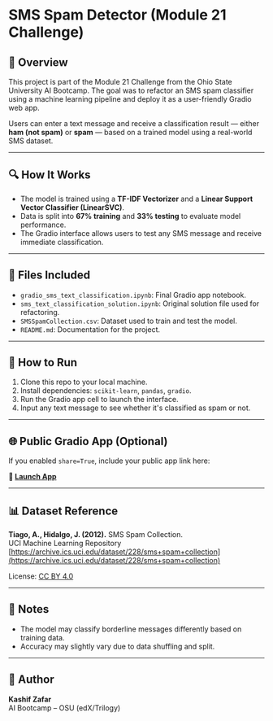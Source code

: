 # SMS Spam Detector (Module 21 Challenge)

## 📌 Overview

This project is part of the Module 21 Challenge from the Ohio State University AI Bootcamp. The goal was to refactor an SMS spam classifier using a machine learning pipeline and deploy it as a user-friendly Gradio web app. 

Users can enter a text message and receive a classification result — either **ham (not spam)** or **spam** — based on a trained model using a real-world SMS dataset.

---

## 🔍 How It Works

- The model is trained using a **TF-IDF Vectorizer** and a **Linear Support Vector Classifier (LinearSVC)**.
- Data is split into **67% training** and **33% testing** to evaluate model performance.
- The Gradio interface allows users to test any SMS message and receive immediate classification.

---

## 📁 Files Included

- `gradio_sms_text_classification.ipynb`: Final Gradio app notebook.
- `sms_text_classification_solution.ipynb`: Original solution file used for refactoring.
- `SMSSpamCollection.csv`: Dataset used to train and test the model.
- `README.md`: Documentation for the project.

---

## 🚀 How to Run

1. Clone this repo to your local machine.
2. Install dependencies: `scikit-learn`, `pandas`, `gradio`.
3. Run the Gradio app cell to launch the interface.
4. Input any text message to see whether it's classified as spam or not.

---

## 🌐 Public Gradio App (Optional)

If you enabled `share=True`, include your public app link here:

**🔗 [Launch App](https://your-gradio-link.gradio.live)**

---

## 📊 Dataset Reference

**Tiago, A., Hidalgo, J. (2012).** SMS Spam Collection.  
UCI Machine Learning Repository  
[https://archive.ics.uci.edu/dataset/228/sms+spam+collection](https://archive.ics.uci.edu/dataset/228/sms+spam+collection)

License: [CC BY 4.0](https://creativecommons.org/licenses/by/4.0/)

---

## 🧠 Notes

- The model may classify borderline messages differently based on training data.
- Accuracy may slightly vary due to data shuffling and split.

---

## 👤 Author

**Kashif Zafar**  
AI Bootcamp – OSU (edX/Trilogy)
